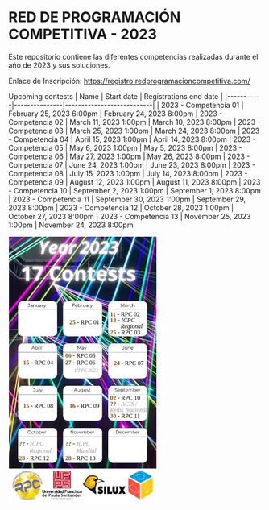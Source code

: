 # RED DE PROGRAMACIÓN COMPETITIVA - 2023
Este repositorio contiene las diferentes competencias realizadas durante el año de 2023 y sus soluciones. 

Enlace de Inscripción: https://registro.redprogramacioncompetitiva.com/

Upcoming contests
|   Name    |   Start date  |   Registrations end date  |
|-----------|---------------|---------------------------|
| 2023 - Competencia 01 | February 25, 2023 6:00pm | February 24, 2023 8:00pm
| 2023 - Competencia 02 | March 11, 2023 1:00pm | March 10, 2023 8:00pm
| 2023 - Competencia 03 | March 25, 2023 1:00pm | March 24, 2023 8:00pm
| 2023 - Competencia 04 | April 15, 2023 1:00pm | April 14, 2023 8:00pm
| 2023 - Competencia 05 | May 6, 2023 1:00pm | May 5, 2023 8:00pm
| 2023 - Competencia 06 | May 27, 2023 1:00pm | May 26, 2023 8:00pm
| 2023 - Competencia 07 | June 24, 2023 1:00pm | June 23, 2023 8:00pm
| 2023 - Competencia 08 | July 15, 2023 1:00pm | July 14, 2023 8:00pm
| 2023 - Competencia 09 | August 12, 2023 1:00pm | August 11, 2023 8:00pm
| 2023 - Competencia 10 | September 2, 2023 1:00pm | September 1, 2023 8:00pm
| 2023 - Competencia 11 | September 30, 2023 1:00pm | September 29, 2023 8:00pm
| 2023 - Competencia 12 | October 28, 2023 1:00pm | October 27, 2023 8:00pm
| 2023 - Competencia 13 | November 25, 2023 1:00pm | November 24, 2023 8:00pm

<img src="año2023.jpg" alt="Calendario RPC - 2023"></img>
